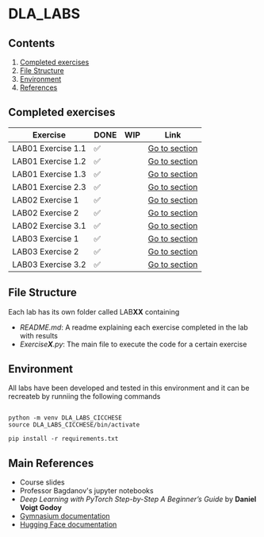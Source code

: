 # DLA_LABS

## Contents

1. [Completed exercises](#completed-exercises)
2. [File Structure](#file-structure)
3. [Environment](#environment)
4. [References](#main-references)

## Completed exercises

|  Exercise   | DONE  | WIP | Link |
|-----|---|---|---|
| LAB01 Exercise 1.1 | ✅ | | [Go to section](LAB01/README.md#exercise-11---simple-mlp)|
| LAB01 Exercise 1.2 | ✅ | | [Go to section](LAB01/README.md#exercise-12---mlp--residual-connections)|
| LAB01 Exercise 1.3 | ✅ | |[Go to section](LAB01/README.md#exercise-13---cnn)|
| LAB01 Exercise 2.3 | ✅ |  |[Go to section](LAB01/README.md#exercise-23---explain-the-predictions-of-a-cnn)|
| LAB02 Exercise 1 | ✅  |  |[Go to section](LAB02/README.md)|
| LAB02 Exercise 2 | ✅  |  |[Go to section](LAB02/README.md)|
| LAB02 Exercise 3.1 | ✅  |  |[Go to section](LAB02/README.md)|
| LAB03 Exercise 1 | ✅ |  |[Go to section](LAB03/README.md)|
| LAB03 Exercise 2 | ✅ |  |[Go to section](LAB03/README.md)|
| LAB03 Exercise 3.2 | ✅ |  |[Go to section](LAB03/README.md)|

## File Structure

Each lab has its own folder called LAB**XX** containing

- _README.md_: A readme explaining each exercise completed in the lab with results
- _Exercise**X**.py_: The main file to execute the code for a certain exercise

## Environment

All labs have been developed and tested in this environment and it can be recreateb by runniing the following commands

```linux

python -m venv DLA_LABS_CICCHESE
source DLA_LABS_CICCHESE/bin/activate

pip install -r requirements.txt
```

## Main References

- Course slides
- Professor Bagdanov's jupyter notebooks
- _Deep Learning with PyTorch Step-by-Step A Beginner’s Guide_ by **Daniel
Voigt Godoy**
- [Gymnasium documentation](https://gymnasium.farama.org)
- [Hugging Face documentation](https://huggingface.co/docs)
